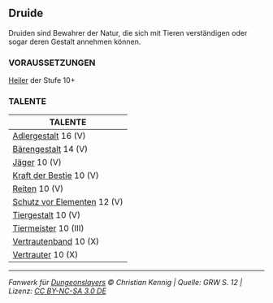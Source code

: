 ## Druide

Druiden sind Bewahrer der Natur, die sich mit Tieren verständigen oder sogar deren Gestalt annehmen können.

### VORAUSSETZUNGEN

[Heiler](charaktere-klasse-heiler.md) der Stufe 10+

### TALENTE

| TALENTE                                                        |
| -------------------------------------------------------------- |
| [Adlergestalt](talente/adlergestalt.md) 16 (V)                 |
| [Bärengestalt](talente/baerengestalt.md) 14 (V)                |
| [Jäger](talente/jaeger.md) 10 (V)                              |
| [Kraft der Bestie](talente/kraft-der-bestie.md) 10 (V)         |
| [Reiten](talente/reiten.md) 10 (V)                             |
| [Schutz vor Elementen](talente/schutz-vor-elementen.md) 12 (V) |
| [Tiergestalt](talente/tiergestalt.md) 10 (V)                   |
| [Tiermeister](talente/tiermeister.md) 10 (III)                 |
| [Vertrautenband](talente/vertrautenband.md) 10 (X)             |
| [Vertrauter](talente/vertrauter.md) 10 (X)                     |

---

_Fanwerk für [Dungeonslayers](https://www.dungeonslayers.net/) © Christian Kennig | Quelle: GRW S. 12 | Lizenz: [CC BY-NC-SA 3.0 DE](https://creativecommons.org/licenses/by-nc-sa/3.0/de/)_
